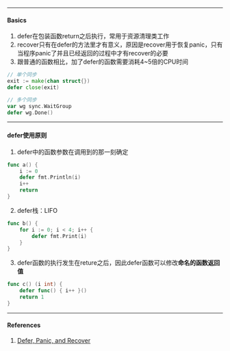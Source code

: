 



----

#### Basics

1. defer在包装函数return之后执行，常用于资源清理类工作
2. recover只有在defer的方法里才有意义，原因是recover用于恢复panic，只有当程序panic了并且已经返回的过程中才有recover的必要
3. 跟普通的函数相比，加了defer的函数需要消耗4~5倍的CPU时间



```go
// 单个同步
exit := make(chan struct{})
defer close(exit)

// 多个同步
var wg sync.WaitGroup
defer wg.Done()
```





---

#### defer使用原则

1. defer中的函数参数在调用到的那一刻确定

```go
func a() {
    i := 0
    defer fmt.Println(i)
    i++
    return
}
```

2. defer栈：LIFO

```go
func b() {
    for i := 0; i < 4; i++ {
        defer fmt.Print(i)
    }
}
```

3. defer函数的执行发生在reture之后，因此defer函数可以修改**命名的函数返回值**

```go
func c() (i int) {
    defer func() { i++ }()
    return 1
}
```



----

#### References

1. [Defer, Panic, and Recover](https://blog.golang.org/defer-panic-and-recover)